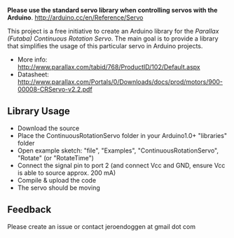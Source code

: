 **Please use the standard servo library when controlling servos with the Arduino**. http://arduino.cc/en/Reference/Servo

This project is a free initiative to create an Arduino library for the *Parallax (Futaba) Continuous Rotation Servo*. 
The main goal is to provide a library that simplifies the usage of this particular servo in Arduino projects.

 * More info: http://www.parallax.com/tabid/768/ProductID/102/Default.aspx
 * Datasheet: http://www.parallax.com/Portals/0/Downloads/docs/prod/motors/900-00008-CRServo-v2.2.pdf

## Library Usage
 * Download the source
 * Place the ContinuousRotationServo folder in your Arduino1.0+ "libraries" folder
 * Open example sketch: "file", "Examples", "ContinuousRotationServo", "Rotate" (or "RotateTime")
 * Connect the signal pin to port 2 (and connect Vcc and GND, ensure Vcc is able to source approx. 200 mA)
 * Compile & upload the code
 * The servo should be moving

## Feedback
Please create an issue or contact jeroendoggen at gmail dot com 

